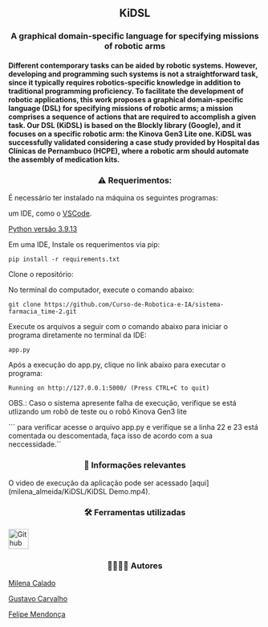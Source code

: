 <h2 align="center"> KiDSL </h2>

<h3 align="center"> A graphical domain-specific language for specifying missions of robotic arms</h3>

<h4> Different contemporary tasks can be aided by robotic systems. However, developing and programming such systems is not a
straightforward task, since it typically requires robotics-specific knowledge in addition to traditional programming proficiency. To
facilitate the development of robotic applications, this work proposes a graphical domain-specific language (DSL) for specifying
missions of robotic arms; a mission comprises a sequence of actions that are required to accomplish a given task. Our DSL (KiDSL) is
based on the Blockly library (Google), and it focuses on a specific robotic arm: the Kinova Gen3 Lite one. KiDSL was successfully
validated considering a case study provided by Hospital das Clínicas de Pernambuco (HCPE), where a robotic arm should automate
the assembly of medication kits.

<h3 align="center">⚠️ Requerimentos:</h3>

<p align="left"> É necessário ter instalado na máquina os seguintes programas: </p>

um IDE, como o [VSCode](https://code.visualstudio.com/download).

[Python versão 3.9.13](https://www.python.org)

<p align="left">Em uma IDE, Instale os requerimentos via pip:</p>

```
pip install -r requirements.txt
```

<p align="left"> Clone o repositório: </p>
<p align="left"> No terminal do computador, execute o comando abaixo: </p>

```
git clone https://github.com/Curso-de-Robotica-e-IA/sistema-farmacia_time-2.git
```

<p align="left">Execute os arquivos a seguir com o comando abaixo para iniciar o programa diretamente no terminal da IDE:</p>

```
app.py
```

<p align="left"> Após a execução do app.py, clique no link abaixo para executar o programa:</p>

```
Running on http://127.0.0.1:5000/ (Press CTRL+C to quit)
```
<p align="left"> OBS.: Caso o sistema apresente falha de execução, verifique se está utlizando um robô de teste ou o robô Kinova Gen3 lite</p>
```
para verificar acesse o arquivo app.py e verifique se a linha 22 e 23 está comentada ou descomentada, faça isso de acordo com a sua neccessidade.``


<h3 align="center">📌 Informações relevantes</h3>

O video de execução da aplicação pode ser acessado [aqui](milena_almeida/KiDSL/KiDSL Demo.mp4).

<h3 align="center">🛠️ Ferramentas utilizadas</h3>

<p align="left"> <a href="https://github.com" target="_blank" rel="noreferrer"> <img src="https://cdn.jsdelivr.net/gh/devicons/devicon/icons/github/github-original-wordmark.svg" alt="Github" width="40" height="40"/> </a> </p>

<h3 align="center">👩‍💻🧑‍💻 Autores</h3>

[Milena Calado](https://github.com/Milena-Calado)

[Gustavo Carvalho](https://github.com/ghpc)

[Felipe Mendonça](https://github.com/felipeadsm)
